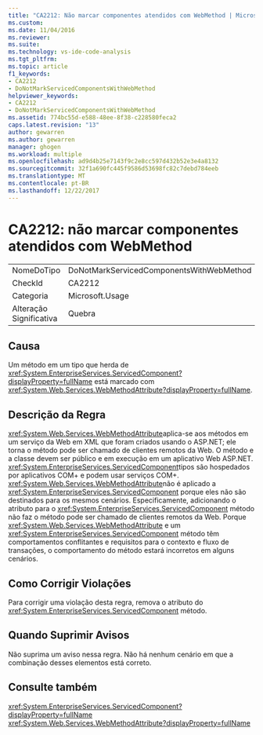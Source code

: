 ```yaml
---
title: "CA2212: Não marcar componentes atendidos com WebMethod | Microsoft Docs"
ms.custom: 
ms.date: 11/04/2016
ms.reviewer: 
ms.suite: 
ms.technology: vs-ide-code-analysis
ms.tgt_pltfrm: 
ms.topic: article
f1_keywords:
- CA2212
- DoNotMarkServicedComponentsWithWebMethod
helpviewer_keywords:
- CA2212
- DoNotMarkServicedComponentsWithWebMethod
ms.assetid: 774bc55d-e588-48ee-8f38-c228580feca2
caps.latest.revision: "13"
author: gewarren
ms.author: gewarren
manager: ghogen
ms.workload: multiple
ms.openlocfilehash: ad9d4b25e7143f9c2e8cc597d432b52e3e4a8132
ms.sourcegitcommit: 32f1a690fc445f9586d53698fc82c7debd784eeb
ms.translationtype: MT
ms.contentlocale: pt-BR
ms.lasthandoff: 12/22/2017
---
```

# <a name="ca2212-do-not-mark-serviced-components-with-webmethod"></a>CA2212: não marcar componentes atendidos com WebMethod
|||  
|-|-|  
|NomeDoTipo|DoNotMarkServicedComponentsWithWebMethod|  
|CheckId|CA2212|  
|Categoria|Microsoft.Usage|  
|Alteração Significativa|Quebra|  
  
## <a name="cause"></a>Causa  
 Um método em um tipo que herda de <xref:System.EnterpriseServices.ServicedComponent?displayProperty=fullName> está marcado com <xref:System.Web.Services.WebMethodAttribute?displayProperty=fullName>.  
  
## <a name="rule-description"></a>Descrição da Regra  
 <xref:System.Web.Services.WebMethodAttribute>aplica-se aos métodos em um serviço da Web em XML que foram criados usando o ASP.NET; ele torna o método pode ser chamado de clientes remotos da Web. O método e a classe devem ser público e em execução em um aplicativo Web ASP.NET. <xref:System.EnterpriseServices.ServicedComponent>tipos são hospedados por aplicativos COM+ e podem usar serviços COM+. <xref:System.Web.Services.WebMethodAttribute>não é aplicado a <xref:System.EnterpriseServices.ServicedComponent> porque eles não são destinados para os mesmos cenários. Especificamente, adicionando o atributo para o <xref:System.EnterpriseServices.ServicedComponent> método não faz o método pode ser chamado de clientes remotos da Web. Porque <xref:System.Web.Services.WebMethodAttribute> e um <xref:System.EnterpriseServices.ServicedComponent> método têm comportamentos conflitantes e requisitos para o contexto e fluxo de transações, o comportamento do método estará incorretos em alguns cenários.  
  
## <a name="how-to-fix-violations"></a>Como Corrigir Violações  
 Para corrigir uma violação desta regra, remova o atributo do <xref:System.EnterpriseServices.ServicedComponent> método.  
  
## <a name="when-to-suppress-warnings"></a>Quando Suprimir Avisos  
 Não suprima um aviso nessa regra. Não há nenhum cenário em que a combinação desses elementos está correto.  
  
## <a name="see-also"></a>Consulte também  
 <xref:System.EnterpriseServices.ServicedComponent?displayProperty=fullName>   
 <xref:System.Web.Services.WebMethodAttribute?displayProperty=fullName>